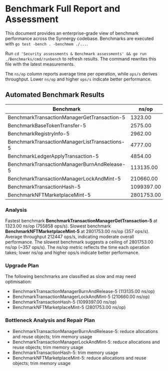 # Benchmark Full Report and Assessment

This document provides an enterprise-grade view of benchmark performance across the Synnergy codebase. Benchmarks are executed with `go test -bench . -benchmem ./...`.

Run `cd 'Security assessments & Benchmark assessments' && go run ./Benchmarks/cmd/runbench` to refresh results. The command rewrites this file with the latest measurements.

The `ns/op` column reports average time per operation, while `ops/s` derives throughput. Lower `ns/op` and higher `ops/s` indicate better performance.

## Automated Benchmark Results

| Benchmark | ns/op | ops/s | B/op | allocs/op | Rating |
|-----------|------|-------|------|-----------|--------|
| BenchmarkTransactionManagerGetTransaction-5 | 1323.00 | 755858 | 0 | 0 | fast |
| BenchmarkBaseTokenTransfer-5 | 2575.00 | 388350 | 0 | 0 | moderate |
| BenchmarkRegistryInfo-5 | 2962.00 | 337610 | 0 | 0 | moderate |
| BenchmarkTransactionManagerListTransactions-5 | 4777.00 | 209336 | 128 | 1 | moderate |
| BenchmarkLedgerApplyTransaction-5 | 4854.00 | 206016 | 80 | 6 | moderate |
| BenchmarkTransactionManagerBurnAndRelease-5 | 113135.00 | 8839 | 2680 | 19 | slow |
| BenchmarkTransactionManagerLockAndMint-5 | 210660.00 | 4747 | 2600 | 17 | slow |
| BenchmarkTransactionHash-5 | 1099397.00 | 910 | 1128 | 10 | slow |
| BenchmarkNFTMarketplaceMint-5 | 2801753.00 | 357 | 164448 | 1706 | slow |

### Analysis

Fastest benchmark **BenchmarkTransactionManagerGetTransaction-5** at 1323.00 ns/op (755858 ops/s). Slowest benchmark **BenchmarkNFTMarketplaceMint-5** at 2801753.00 ns/op (357 ops/s).
Average throughput 212447 ops/s, indicating moderate overall performance. The slowest benchmark suggests a ceiling of 2801753.00 ns/op (~357 ops/s).
The ns/op metric reflects the time each operation takes; lower ns/op and higher ops/s indicate better performance.

### Upgrade Plan

The following benchmarks are classified as slow and may need optimisation:

- BenchmarkTransactionManagerBurnAndRelease-5 (113135.00 ns/op)
- BenchmarkTransactionManagerLockAndMint-5 (210660.00 ns/op)
- BenchmarkTransactionHash-5 (1099397.00 ns/op)
- BenchmarkNFTMarketplaceMint-5 (2801753.00 ns/op)

### Bottleneck Analysis and Repair Plan

- BenchmarkTransactionManagerBurnAndRelease-5: reduce allocations and reuse objects; trim memory usage
- BenchmarkTransactionManagerLockAndMint-5: reduce allocations and reuse objects; trim memory usage
- BenchmarkTransactionHash-5: trim memory usage
- BenchmarkNFTMarketplaceMint-5: reduce allocations and reuse objects; trim memory usage
